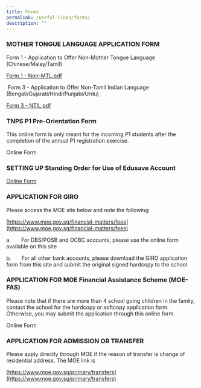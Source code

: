 ```yaml
---
title: Forms
permalink: /useful-links/forms/
description: ""
---
```

### MOTHER TONGUE LANGUAGE APPLICATION FORM

Form 1 - Application to Offer Non-Mother Tongue Language (Chinese/Malay/Tamil)  
  
[Form 1 - Non-MTL.pdf](/files/Form%201%20-%20Non-MTL.pdf)
  
 Form 3 - Application to Offer Non-Tamil Indian Language (Bengali/Gujarati/Hindi/Punjabi/Urdu)  
  
[Form 3 - NTIL.pdf](/files/Form%203%20-%20NTIL.pdf)
  
  

### TNPS P1 Pre-Orientation Form

This online form is only meant for the incoming P1 students after the completion of the annual P1 registration exercise.

Online Form 

  

### SETTING UP Standing Order for Use of Edusave Account

  
[Online Form](https://form.gov.sg/#!/5be24a1bb3f842000fdc4e59)  
  
  

### APPLICATION FOR GIRO

Please access the MOE site below and note the following  

[https://www.moe.gov.sg/financial-matters/fees](https://www.moe.gov.sg/financial-matters/fees)

a.       For DBS/POSB and OCBC accounts, please use the online form available on this site

b.       For all other bank accounts, please download the GIRO application form from this site and submit the original signed hardcopy to the school

  

### APPLICATION FOR MOE Financial Assistance Scheme (MOE-FAS)

Please note that if there are more than 4 school going children in the family, contact the school for the hardcopy or softcopy application form. Otherwise, you may submit the application through this online form.

Online Form 

  

### APPLICATION FOR ADMISSION OR TRANSFER

Please apply directly through MOE if the reason of transfer is change of residential address. The MOE link is

[https://www.moe.gov.sg/primary/transfers](https://www.moe.gov.sg/primary/transfers)